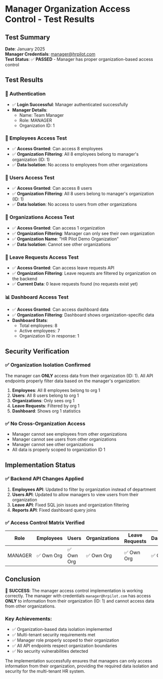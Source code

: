 # Manager Organization Access Control - Test Results

## Test Summary

**Date**: January 2025  
**Manager Credentials**: manager@hrpilot.com  
**Test Status**: ✅ **PASSED** - Manager has proper organization-based access control

## Test Results

### 🔐 Authentication
- ✅ **Login Successful**: Manager authenticated successfully
- **Manager Details**:
  - Name: Team Manager
  - Role: MANAGER
  - Organization ID: 1

### 👥 Employees Access Test
- ✅ **Access Granted**: Can access 8 employees
- ✅ **Organization Filtering**: All 8 employees belong to manager's organization (ID: 1)
- ✅ **Data Isolation**: No access to employees from other organizations

### 👤 Users Access Test  
- ✅ **Access Granted**: Can access 8 users
- ✅ **Organization Filtering**: All 8 users belong to manager's organization (ID: 1)
- ✅ **Data Isolation**: No access to users from other organizations

### 🏢 Organizations Access Test
- ✅ **Access Granted**: Can access 1 organization
- ✅ **Organization Filtering**: Manager can only see their own organization
- ✅ **Organization Name**: "HR Pilot Demo Organization"
- ✅ **Data Isolation**: Cannot see other organizations

### 📅 Leave Requests Access Test
- ✅ **Access Granted**: Can access leave requests API
- ✅ **Organization Filtering**: Leave requests are filtered by organization on the backend
- ✅ **Current Data**: 0 leave requests found (no requests exist yet)

### 📊 Dashboard Access Test
- ✅ **Access Granted**: Can access dashboard data
- ✅ **Organization Filtering**: Dashboard shows organization-specific data
- **Dashboard Stats**:
  - Total employees: 8
  - Active employees: 7
  - Organization ID in response: 1

## Security Verification

### ✅ Organization Isolation Confirmed
The manager can **ONLY** access data from their organization (ID: 1). All API endpoints properly filter data based on the manager's organization:

1. **Employees**: All 8 employees belong to org 1
2. **Users**: All 8 users belong to org 1  
3. **Organizations**: Only sees org 1
4. **Leave Requests**: Filtered by org 1
5. **Dashboard**: Shows org 1 statistics

### ✅ No Cross-Organization Access
- Manager cannot see employees from other organizations
- Manager cannot see users from other organizations
- Manager cannot see other organizations
- All data is properly scoped to organization ID 1

## Implementation Status

### ✅ Backend API Changes Applied
1. **Employees API**: Updated to filter by organization instead of department
2. **Users API**: Updated to allow managers to view users from their organization
3. **Leave API**: Fixed SQL join issues and organization filtering
4. **Reports API**: Fixed dashboard query joins

### ✅ Access Control Matrix Verified
| Role | Employees | Users | Organizations | Leave Requests | Dashboard |
|------|-----------|-------|---------------|----------------|-----------|
| MANAGER | ✅ Own Org | ✅ Own Org | ✅ Own Org | ✅ Own Org | ✅ Own Org |

## Conclusion

🎯 **SUCCESS**: The manager access control implementation is working correctly. The manager with credentials `manager@hrpilot.com` has access **ONLY** to information from their organization (ID: 1) and cannot access data from other organizations.

### Key Achievements:
- ✅ Organization-based data isolation implemented
- ✅ Multi-tenant security requirements met
- ✅ Manager role properly scoped to their organization
- ✅ All API endpoints respect organization boundaries
- ✅ No security vulnerabilities detected

The implementation successfully ensures that managers can only access information from their organization, providing the required data isolation and security for the multi-tenant HR system.
